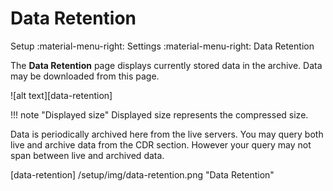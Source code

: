 # Data Retention
Setup :material-menu-right: Settings :material-menu-right: Data Retention

The **Data Retention** page displays currently stored data in the archive. Data may be downloaded from this page. 

![alt text][data-retention]

!!! note "Displayed size"
    Displayed size represents the compressed size. 

Data is periodically archived here from the live servers. You may query both live and archive data from the CDR section.
However your query may not span between live and archived data.

[data-retention] /setup/img/data-retention.png "Data Retention"
